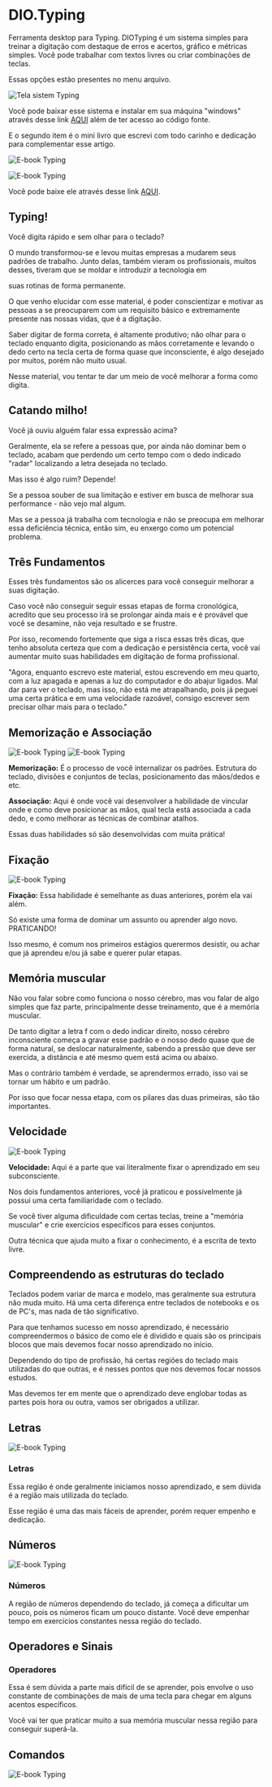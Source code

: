 # DIO.Typing
Ferramenta desktop para Typing.
DIOTyping é um sistema simples para treinar a digitação com destaque de erros e acertos, gráfico e métricas simples. Você pode trabalhar com textos livres ou criar combinações de teclas.

Essas opções estão presentes no menu arquivo.

![Tela sistem Typing](https://scontent.fcau11-2.fna.fbcdn.net/v/t39.30808-6/244358800_588525512343480_8832764791900903980_n.jpg?_nc_cat=104&ccb=1-5&_nc_sid=730e14&_nc_ohc=g8o8yd-7ojQAX_r8n1x&_nc_ht=scontent.fcau11-2.fna&oh=ea5fcd43f0b2884c6143f8ed54d30909&oe=615CF10A)

Você pode baixar esse sistema e instalar em sua máquina "windows" através desse link [AQUI](https://carlosantoniocison.editorx.io/portifolio/diotyping) além de ter acesso ao código fonte.


E o segundo item é o mini livro que escrevi com todo carinho e dedicação para complementar esse artigo.

![E-book Typing](https://static.wixstatic.com/media/b3586d_db039e5d81664612a8e3a130f62b87d4~mv2.jpg/v1/fill/w_675,h_500,al_c,q_80,usm_0.66_1.00_0.01/b3586d_db039e5d81664612a8e3a130f62b87d4~mv2.webp)

![E-book Typing](https://static.wixstatic.com/media/b3586d_ab0a2d055afb427d8efe223af0171741~mv2.png/v1/fill/w_740,h_311,al_c,q_95/b3586d_ab0a2d055afb427d8efe223af0171741~mv2.webp)

Você pode baixe ele através desse link [AQUI](https://carlosantoniocison.editorx.io/portifolio/diotyping).

## Typing!

Você digita rápido e sem olhar para o teclado?

O mundo transformou-se e levou muitas empresas a mudarem seus padrões de trabalho. Junto delas, também vieram os profissionais, muitos desses, tiveram que se moldar e introduzir a tecnologia em

suas rotinas de forma permanente.

O que venho elucidar com esse material, é poder conscientizar e motivar as pessoas a se preocuparem com um requisito básico e extremamente presente nas nossas vidas, que é a digitação.

Saber digitar de forma correta, é altamente produtivo; não olhar para o teclado enquanto digita, posicionando as mãos corretamente e levando o dedo certo na tecla certa de forma quase que inconsciente, é algo desejado por muitos, porém não muito usual.

Nesse material, vou tentar te dar um meio de você melhorar a forma como digita.

## Catando milho!

Você já ouviu alguém falar essa expressão acima?

Geralmente, ela se refere a pessoas que, por ainda não dominar bem o teclado, acabam que perdendo um certo tempo com o dedo indicado "radar" localizando a letra desejada no teclado.

Mas isso é algo ruim? Depende!

Se a pessoa souber de sua limitação e estiver em busca de melhorar sua performance - não vejo mal algum.

Mas se a pessoa já trabalha com tecnologia e não se preocupa em melhorar essa deficiência técnica, então sim, eu enxergo como um potencial problema.

## Três Fundamentos

Esses três fundamentos são os alicerces para você conseguir melhorar a suas digitação.

Caso você não conseguir seguir essas etapas de forma cronológica, acredito que seu processo irá se prolongar ainda mais e é provável que você se desamine, não veja resultado e se frustre.

Por isso, recomendo fortemente que siga a risca essas três dicas, que tenho absoluta certeza que com a dedicação e persistência certa, você vai aumentar muito suas habilidades em digitação de forma profissional.

"Agora, enquanto escrevo este material, estou escrevendo em meu quarto, com a luz apagada e apenas a luz do computador e do abajur ligados. Mal dar para ver o teclado, mas isso, não está me atrapalhando, pois já peguei uma certa prática e em uma velocidade razoável, consigo escrever sem precisar olhar mais para o teclado."

## Memorização e Associação

![E-book Typing]()
![E-book Typing](https://static.wixstatic.com/media/b3586d_9c2828c147af43f28bff34532f89182f~mv2.png/v1/fill/w_740,h_378,al_c,q_95/b3586d_9c2828c147af43f28bff34532f89182f~mv2.webp)

**Memorização:** É o processo de você internalizar os padrões. Estrutura do teclado, divisões e conjuntos de teclas, posicionamento das mãos/dedos e etc.

**Associação:** Aqui é onde você vai desenvolver a habilidade de vincular onde e como deve posicionar as mãos, qual tecla está associada a cada dedo, e como melhorar as técnicas de combinar atalhos.

Essas duas habilidades só são desenvolvidas com muita prática!

## Fixação

![E-book Typing](https://static.wixstatic.com/media/b3586d_840280eb6e27405e9a429918f472ebf5~mv2.png/v1/fill/w_740,h_379,al_c,q_95/b3586d_840280eb6e27405e9a429918f472ebf5~mv2.webp)

**Fixação:** Essa habilidade é semelhante as duas anteriores, porém ela vai além.

Só existe uma forma de dominar um assunto ou aprender algo novo. PRATICANDO!

Isso mesmo, é comum nos primeiros estágios querermos desistir, ou achar que já aprendeu e/ou já sabe e querer pular etapas.

## Memória muscular

Não vou falar sobre como funciona o nosso cérebro, mas vou falar de algo simples que faz parte, principalmente desse treinamento, que é a memória muscular.

De tanto digitar a letra f com o dedo indicar direito, nosso cérebro inconsciente começa a gravar esse padrão e o nosso dedo quase que de forma natural, se deslocar naturalmente, sabendo a pressão que deve ser exercida, a distância e até mesmo quem está acima ou abaixo.

Mas o contrário também é verdade, se aprendermos errado, isso vai se tornar um hábito e um padrão.

Por isso que focar nessa etapa, com os pilares das duas primeiras, são tão importantes.

## Velocidade

![E-book Typing](https://static.wixstatic.com/media/b3586d_9c2828c147af43f28bff34532f89182f~mv2.png/v1/fill/w_740,h_378,al_c,q_95/b3586d_9c2828c147af43f28bff34532f89182f~mv2.webp)

**Velocidade:** Aqui é a parte que vai literalmente fixar o aprendizado em seu subconsciente.

Nos dois fundamentos anteriores, você já praticou e possivelmente já possui uma certa familiaridade com o teclado.

Se você tiver alguma dificuldade com certas teclas, treine a "memória muscular" e crie exercícios específicos para esses conjuntos.

Outra técnica que ajuda muito a fixar o conhecimento, é a escrita de texto livre.

## Compreendendo as estruturas do teclado

Teclados podem variar de marca e modelo, mas geralmente sua estrutura não muda muito. Há uma certa diferença entre teclados de notebooks e os de PC's, mas nada de tão significativo.

Para que tenhamos sucesso em nosso aprendizado, é necessário compreendermos o básico de como ele é dividido e quais são os principais blocos que mais devemos focar nosso aprendizado no início.

Dependendo do tipo de profissão, há certas regiões do teclado mais utilizadas do que outras, e é nesses pontos que nos devemos focar nossos estudos.

Mas devemos ter em mente que o aprendizado deve englobar todas as partes pois hora ou outra, vamos ser obrigados a utilizar.

## Letras

![E-book Typing](![image](https://user-images.githubusercontent.com/33513870/135734715-78bb0110-8775-4b02-a592-3fa23419b519.png))

### Letras

Essa região é onde geralmente iniciamos nosso aprendizado, e sem dúvida é a região mais utilizada do teclado.

Esse região é uma das mais fáceis de aprender, porém requer empenho e dedicação.

## Números

![E-book Typing](![image](![image](https://user-images.githubusercontent.com/33513870/135734734-a2aed55a-a33d-4c3e-b2a3-82ce8728a61f.png)))

### Números

A região de números dependendo do teclado, já começa a dificultar um pouco, pois os números ficam um pouco distante. Você deve empenhar tempo em exercícios constantes nessa região do teclado.

## Operadores e Sinais

### Operadores

Essa é sem dúvida a parte mais difícil de se aprender, pois envolve o uso constante de combinações de mais de uma tecla para chegar em alguns acentos específicos.

Você vai ter que praticar muito a sua memória muscular nessa região para conseguir superá-la.

## Comandos

![E-book Typing](![image](![image](https://user-images.githubusercontent.com/33513870/135734734-a2aed55a-a33d-4c3e-b2a3-82ce8728a61f.png)))

